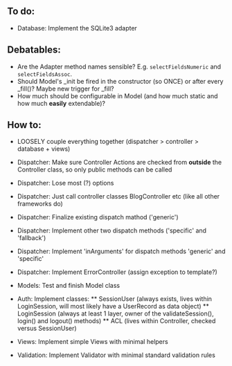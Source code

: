 
To do:
------

* Database: Implement the SQLite3 adapter


Debatables:
-----------

* Are the Adapter method names sensible? E.g. `selectFieldsNumeric` and `selectFieldsAssoc`.
* Should Model's _init be fired in the constructor (so ONCE) or after every _fill()? Maybe new trigger for _fill?
* How much should be configurable in Model (and how much static and how much **easily** extendable)?


How to:
-------

* LOOSELY couple everything together (dispatcher > controller > database + views)

* Dispatcher: Make sure Controller Actions are checked from **outside** the Controller class, so only public methods can be called
* Dispatcher: Lose most (?) options
* Dispatcher: Just call controller classes BlogController etc (like all other frameworks do)
* Dispatcher: Finalize existing dispatch mathod ('generic')
* Dispatcher: Implement other two dispatch methods ('specific' and 'fallback')
* Dispatcher: Implement 'inArguments' for dispatch methods 'generic' and 'specific'
* Dispatcher: Implement ErrorController (assign exception to template?)
* Models: Test and finish Model class
* Auth: Implement classes:
** SessionUser (always exists, lives within LoginSession, will most likely have a UserRecord as data object)
** LoginSession (always at least 1 layer, owner of the validateSession(), login() and logout() methods)
** ACL (lives within Controller, checked versus SessionUser)
* Views: Implement simple Views with minimal helpers
* Validation: Implement Validator with minimal standard validation rules
